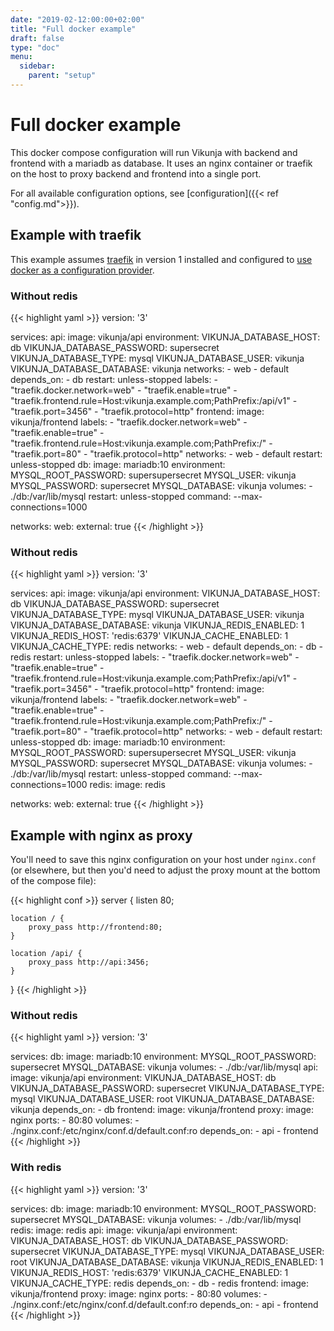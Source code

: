```yaml
---
date: "2019-02-12:00:00+02:00"
title: "Full docker example"
draft: false
type: "doc"
menu:
  sidebar:
    parent: "setup"
---
```


# Full docker example

This docker compose configuration will run Vikunja with backend and frontend with a mariadb as database.
It uses an nginx container or traefik on the host to proxy backend and frontend into a single port.

For all available configuration options, see [configuration]({{< ref "config.md">}}).

## Example with traefik

This example assumes [traefik](https://traefik.io) in version 1 installed and configured to [use docker as a configuration provider](https://docs.traefik.io/v1.7/configuration/backends/docker/).

### Without redis

{{< highlight yaml >}}
version: '3'

services:
  api:
    image: vikunja/api
    environment:
      VIKUNJA_DATABASE_HOST: db
      VIKUNJA_DATABASE_PASSWORD: supersecret
      VIKUNJA_DATABASE_TYPE: mysql
      VIKUNJA_DATABASE_USER: vikunja
      VIKUNJA_DATABASE_DATABASE: vikunja
    networks:
      - web
      - default
    depends_on:
      - db
    restart: unless-stopped
    labels:
      - "traefik.docker.network=web"
      - "traefik.enable=true"
      - "traefik.frontend.rule=Host:vikunja.example.com;PathPrefix:/api/v1"
      - "traefik.port=3456"
      - "traefik.protocol=http"
  frontend:
    image: vikunja/frontend
    labels:
      - "traefik.docker.network=web"
      - "traefik.enable=true"
      - "traefik.frontend.rule=Host:vikunja.example.com;PathPrefix:/"
      - "traefik.port=80"
      - "traefik.protocol=http"
    networks:
      - web
      - default
    restart: unless-stopped
  db:
    image: mariadb:10
    environment:
      MYSQL_ROOT_PASSWORD: supersupersecret 
      MYSQL_USER: vikunja
      MYSQL_PASSWORD: supersecret
      MYSQL_DATABASE: vikunja
    volumes:
      - ./db:/var/lib/mysql
    restart: unless-stopped
    command: --max-connections=1000

networks:
  web:
    external: true
{{< /highlight >}}

### Without redis

{{< highlight yaml >}}
version: '3'

services:
  api:
    image: vikunja/api
    environment:
      VIKUNJA_DATABASE_HOST: db
      VIKUNJA_DATABASE_PASSWORD: supersecret
      VIKUNJA_DATABASE_TYPE: mysql
      VIKUNJA_DATABASE_USER: vikunja
      VIKUNJA_DATABASE_DATABASE: vikunja
      VIKUNJA_REDIS_ENABLED: 1
      VIKUNJA_REDIS_HOST: 'redis:6379'
      VIKUNJA_CACHE_ENABLED: 1
      VIKUNJA_CACHE_TYPE: redis
    networks:
      - web
      - default
    depends_on:
      - db
      - redis
    restart: unless-stopped
    labels:
      - "traefik.docker.network=web"
      - "traefik.enable=true"
      - "traefik.frontend.rule=Host:vikunja.example.com;PathPrefix:/api/v1"
      - "traefik.port=3456"
      - "traefik.protocol=http"
  frontend:
    image: vikunja/frontend
    labels:
      - "traefik.docker.network=web"
      - "traefik.enable=true"
      - "traefik.frontend.rule=Host:vikunja.example.com;PathPrefix:/"
      - "traefik.port=80"
      - "traefik.protocol=http"
    networks:
      - web
      - default
    restart: unless-stopped
  db:
    image: mariadb:10
    environment:
      MYSQL_ROOT_PASSWORD: supersupersecret 
      MYSQL_USER: vikunja
      MYSQL_PASSWORD: supersecret
      MYSQL_DATABASE: vikunja
    volumes:
      - ./db:/var/lib/mysql
    restart: unless-stopped
    command: --max-connections=1000
  redis:
    image: redis

networks:
  web:
    external: true
{{< /highlight >}}

## Example with nginx as proxy

You'll need to save this nginx configuration on your host under `nginx.conf` 
(or elsewhere, but then you'd need to adjust the proxy mount at the bottom of the compose file):

{{< highlight conf >}}
server {
    listen 80;

    location / {
        proxy_pass http://frontend:80;
    }

    location /api/ {
        proxy_pass http://api:3456;
    }
}
{{< /highlight >}}

### Without redis

{{< highlight yaml >}}
version: '3'

services:
  db:
    image: mariadb:10
    environment:
      MYSQL_ROOT_PASSWORD: supersecret
      MYSQL_DATABASE: vikunja
    volumes:
      - ./db:/var/lib/mysql
  api:
    image: vikunja/api
    environment:
      VIKUNJA_DATABASE_HOST: db
      VIKUNJA_DATABASE_PASSWORD: supersecret
      VIKUNJA_DATABASE_TYPE: mysql
      VIKUNJA_DATABASE_USER: root
      VIKUNJA_DATABASE_DATABASE: vikunja
    depends_on:
      - db
  frontend:
    image: vikunja/frontend
  proxy:
    image: nginx
    ports:
      - 80:80
    volumes:
      - ./nginx.conf:/etc/nginx/conf.d/default.conf:ro
    depends_on:
      - api
      - frontend
{{< /highlight >}}

### With redis

{{< highlight yaml >}}
version: '3'

services:
  db:
    image: mariadb:10
    environment:
      MYSQL_ROOT_PASSWORD: supersecret
      MYSQL_DATABASE: vikunja
    volumes:
      - ./db:/var/lib/mysql
  redis:
    image: redis
  api:
    image: vikunja/api
    environment:
      VIKUNJA_DATABASE_HOST: db
      VIKUNJA_DATABASE_PASSWORD: supersecret
      VIKUNJA_DATABASE_TYPE: mysql
      VIKUNJA_DATABASE_USER: root
      VIKUNJA_DATABASE_DATABASE: vikunja
      VIKUNJA_REDIS_ENABLED: 1
      VIKUNJA_REDIS_HOST: 'redis:6379'
      VIKUNJA_CACHE_ENABLED: 1
      VIKUNJA_CACHE_TYPE: redis
    depends_on:
      - db
      - redis
  frontend:
    image: vikunja/frontend
  proxy:
    image: nginx
    ports:
      - 80:80
    volumes:
      - ./nginx.conf:/etc/nginx/conf.d/default.conf:ro
    depends_on:
      - api
      - frontend
{{< /highlight >}}